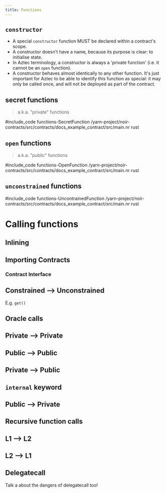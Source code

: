 ```yaml
---
title: Functions
---
```


## `constructor`

- A special `constructor` function MUST be declared within a contract's scope.
- A constructor doesn't have a name, because its purpose is clear: to initialise state.
- In Aztec terminology, a constructor is always a 'private function' (i.e. it cannot be an `open` function).
- A constructor behaves almost identically to any other function. It's just important for Aztec to be able to identify this function as special: it may only be called once, and will not be deployed as part of the contract.

## secret functions

> a.k.a. "private" functions

#include_code functions-SecretFunction /yarn-project/noir-contracts/src/contracts/docs_example_contract/src/main.nr rust

## `open` functions

> a.k.a. "public" functions

#include_code functions-OpenFunction /yarn-project/noir-contracts/src/contracts/docs_example_contract/src/main.nr rust

## `unconstrained` functions

#include_code functions-UncontrainedFunction /yarn-project/noir-contracts/src/contracts/docs_example_contract/src/main.nr rust

# Calling functions

## Inlining

## Importing Contracts

### Contract Interface

## Constrained --> Unconstrained

E.g. `get()`

## Oracle calls

## Private --> Private

## Public --> Public

## Private --> Public

## `internal` keyword

## Public --> Private

## Recursive function calls

## L1 --> L2

## L2 --> L1

## Delegatecall

Talk a about the dangers of delegatecall too!
